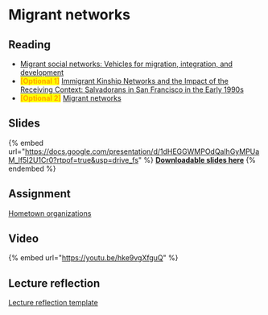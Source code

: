 # Migrant networks

## Reading

* [Migrant social networks: Vehicles for migration, integration, and development](https://drive.google.com/file/d/1KsXnsiH0Z-EE4n9v4je2Gl-f8gbCZ85W/view?usp=sharing)
* <mark style="color:orange;">**\[Optional 1]**</mark> [Immigrant Kinship Networks and the Impact of the Receiving Context: Salvadorans in San Francisco in the Early 1990s](https://drive.google.com/open?id=1BXuxWPrCfHHoTdy6_L6_Su_39M-Z244C\&usp=drive_fs)
* <mark style="color:orange;">**\[Optional 2]**</mark> [Migrant networks](https://drive.google.com/file/d/1bAs3wMjrlrGLKYMN3y0Zz02aqnwZDfLS/view?usp=sharing)

## Slides

{% embed url="https://docs.google.com/presentation/d/1dHEGGWMPOdQalhGyMPUaM_lf5I2U1Cr0?rtpof=true&usp=drive_fs" %}
[**Downloadable slides here**](https://docs.google.com/presentation/d/1dHEGGWMPOdQalhGyMPUaM_lf5I2U1Cr0?rtpof=true\&usp=drive_fs)
{% endembed %}

## Assignment

[Hometown organizations](https://docs.google.com/document/d/1dALyeoH16VFn8B2jTGtjarw2t9DJZGxE?rtpof=true\&usp=drive_fs)

## Video

{% embed url="https://youtu.be/hke9vgXfguQ" %}

## Lecture reflection

[Lecture reflection template](https://docs.google.com/document/d/11GX8aVgY6o21tIILoXPAfnt2N30FERv0?rtpof=true\&usp=drive_fs)
